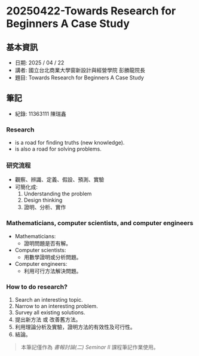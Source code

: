 # 20250422-Towards Research for Beginners A Case Study

## 基本資訊
* 日期: 2025 / 04 / 22
* 講者: 國立台北商業大學窗新設計與經營學院 彭勝龍院長
* 題目: Towards Research for Beginners A Case Study

## 筆記
* 紀錄: 11363111 陳瑞鑫

### Research
* is a road for finding truths (new knowledge).
* is also a road for solving problems.

### 研究流程
* 觀察、辨識、定義、假設、預測、實驗
* 可簡化成:
    1. Understanding the problem
    2. Design thinking
    3. 證明、分析、實作

### Mathematicians, computer scientists, and computer engineers
* Mathematicians:
    * 證明問題是否有解。
* Computer scientists:
    * 用數學證明或分析問題。
* Computer engineers:
    * 利用可行方法解決問題。

### How to do research?
1. Search an interesting topic.
2. Narrow to an interesting problem.
3. Survey all existing solutions.
4. 提出新方法 或 改善舊方法。
5. 利用理論分析及實驗，證明方法的有效性及可行性。
6. 結論。

> 本筆記僅作為 *書報討論(二) Seminar II* 課程筆記作業使用。